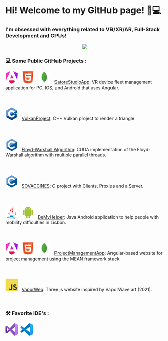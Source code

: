 # Hi! Welcome to my GitHub page! 🥽💻

### I'm obsessed with everything related to VR/XR/AR, Full-Stack Development and GPUs!


<div id="header" align="center">
  <img src="https://encrypted-tbn1.gstatic.com/images?q=tbn:ANd9GcRXkwBICtyWM0PadwmPFoSCJzBqSTdYClb_keasg_1IecIf2eTR" width="350";/>
</div>


### 💻 Some Public GitHub Projects :


<div style="margin-bottom: 55px;">
  <span style="display: inline-block;">
    <img src="https://github.com/devicons/devicon/blob/master/icons/angular/angular-original.svg" title="angular" alt="angular" width="40" height="40"/> &nbsp; 
    <img src="https://github.com/devicons/devicon/blob/master/icons/html5/html5-original.svg" title="html" alt="html" width="40" height="40"/> &nbsp; 
    <img src="https://github.com/devicons/devicon/blob/master/icons/mongodb/mongodb-original.svg" title="noSQL" alt="noSQL" width="40" height="40"/> &nbsp; 
    <a href="https://github.com/ricasbp/SatoreStudioApp"> SatoreStudioApp  </a>
  </span>: VR device fleet management application for PC, IOS, and Android that uses Angular.
</div>






<div style="margin-bottom: 55px;">
  <span style="display: inline-block;">
    <img src="https://github.com/devicons/devicon/blob/master/icons/cplusplus/cplusplus-original.svg" title="cpp" alt="cpp" width="40" height="40"/> &nbsp; 
  <a href="https://github.com/ricasbp/Vulkan-Project"> VulkanProject </a>
</span>: C++ Vulkan project to render a triangle.
</div>

<div style="margin-bottom: 55px;">
  <span style="display: inline-block;">
    <img src="https://github.com/devicons/devicon/blob/master/icons/c/c-original.svg" title="cpp" alt="cpp" width="40" height="40"/> &nbsp; 
  <a href="https://github.com/ricasbp/CudaProject"> Floyd-Warshall Algorithm </a>
</span>: CUDA implementation of the Floyd-Warshall algorithm with multiple parallel threads.
</div>

<!--
<div style="margin-bottom: 55px;">
  <span style="display: inline-block;">
     <img src="https://github.com/devicons/devicon/blob/master/icons/unity/unity-original.svg" title="unity" alt="unity" width="40" height="40"/> &nbsp; 
      <a href="https://github.com/ricasbp/ColorSnap"> ColorSnap </a>
</span>: Unity AR Game where you need to find the correct color pieces to be able to fit the main puzzle piece.
</div>
-->

<div style="margin-bottom: 55px;">
  <span style="display: inline-block;">
    <img src="https://github.com/devicons/devicon/blob/master/icons/c/c-original.svg" title="c" alt="c" width="40" height="40"/> &nbsp;
    <a href="https://github.com/ricasbp/SOVACCINES">SOVACCINES</a>
  </span>: C project with Clients, Proxies and a Server. 
</div>


<div style="margin-bottom: 55px;">
  <span style="display: inline-block;">
     <img src="https://github.com/devicons/devicon/blob/master/icons/java/java-original.svg" title="java" alt="java" width="40" height="40"/> &nbsp; 
    <img src="https://github.com/devicons/devicon/blob/master/icons/android/android-original.svg" title="java" alt="java" width="40" height="40"/> &nbsp; 
  <a href="https://github.com/ricasbp/BeMyHelper"> BeMyHelper </a>
</span>: Java Android application to help people with mobility difficulties in Lisbon.
</div>

<div style="margin-bottom: 55px;">
  <span style="display: inline-block;">
    <img src="https://github.com/devicons/devicon/blob/master/icons/angular/angular-original.svg" title="angular" alt="angular" width="40" height="40"/> &nbsp; 
    <img src="https://github.com/devicons/devicon/blob/master/icons/html5/html5-original.svg" title="html" alt="html" width="40" height="40"/> &nbsp; 
    <img src="https://github.com/devicons/devicon/blob/master/icons/mongodb/mongodb-original.svg" title="noSQL" alt="noSQL" width="40" height="40"/> &nbsp; 
    <a href="https://github.com/ricasbp/ProjectManagementApp"> ProjectManagementApp </a>
  </span>: Angular-based website for project management using the MEAN framework stack.
</div>

<div style="margin-bottom: 55px;">
  <span style="display: inline-block;">
    <img src=https://github.com/devicons/devicon/blob/master/icons/javascript/javascript-original.svg title="javaScript" alt="javaScript" width="40" height="40"/> &nbsp; 
    <!--
    <img src=https://github.com/devicons/devicon/blob/master/icons/threejs/threejs-original.svg title="threejs" alt="threejs" width="40" height="40"/> &nbsp; 
    -->
    <a href=https://github.com/ricasbp/Three.js_VaporWave> VaporWeb </a>
  </span>: Three.js website inspired by VaporWave art (2021).
</div>

<!-- Meto sempre em todos os CV's
<div style="margin-bottom: 55px;">
  <span style="display: inline-block;">
    <img src="https://github.com/devicons/devicon/blob/master/icons/python/python-original.svg" title="python" alt="python" width="40" height="40"/> &nbsp; 
    <img src="https://github.com/devicons/devicon/blob/master/icons/sqlite/sqlite-original.svg" title="sql" alt="sql" width="40" height="40"/> &nbsp;    
    <img src="https://github.com/devicons/devicon/blob/master/icons/mongodb/mongodb-original.svg" title="noSQL" alt="noSQL" width="40" height="40"/> &nbsp; 
    <a href="https://github.com/ricasbp/DisneyMoviesDB"> DisneyDB </a>
  </span>: MongoDB and SQLite query performance improvement made in python.
</div>
-->




### :hammer_and_wrench: Favorite IDE's :

<div>
  <img src="https://github.com/devicons/devicon/blob/master/icons/visualstudio/visualstudio-original.svg" title="visualStudio" alt="Java" width="40" height="40"/>&nbsp;
  <img src="https://github.com/devicons/devicon/blob/master/icons/vscode/vscode-original.svg" title="vscode" alt="Python" width="40" height="40"/>&nbsp;
</div>

<!-- Meto sempre em todos os CV's

### 🚀 LeetCode Stats (Algorithm Programming) :

![LeetCode Stats](https://leetcard.jacoblin.cool/ricasbp?theme=dark&font=Noto%20Sans%20Wancho)

-->

